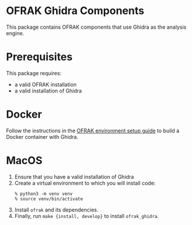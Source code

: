 # OFRAK Ghidra Components
This package contains OFRAK components that use Ghidra as the analysis engine.

# Prerequisites
This package requires:
- a valid OFRAK installation
- a valid installation of Ghidra

# Docker
Follow the instructions in the [OFRAK environment setup guide](https://ofrak.com/docs/environment-setup.html) to build a Docker container with Ghidra.

# MacOS
1. Ensure that you have a valid installation of Ghidra
2.  Create a virtual environment to which you will install code:
    ```
    % python3 -m venv venv
    % source venv/bin/activate
    ```
3. Install `ofrak` and its dependencies.
4. Finally, run `make {install, develop}` to install `ofrak_ghidra`.
